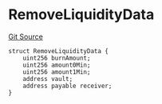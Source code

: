 # RemoveLiquidityData

[Git Source](https://github.com/ArrakisFinance/arrakis-modular/blob/main/src/structs/SRouter.sol)

```solidity
struct RemoveLiquidityData {
    uint256 burnAmount;
    uint256 amount0Min;
    uint256 amount1Min;
    address vault;
    address payable receiver;
}
```
